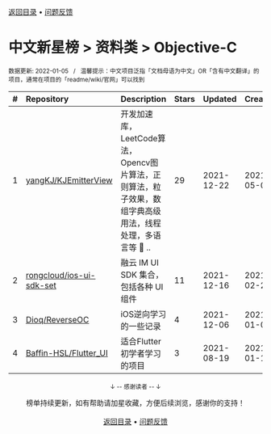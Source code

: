 <a href="https://gitee.com/GrowingGit/GitHub-Chinese-Top-Charts#github中文排行榜">返回目录</a> • <a href="/content/docs/feedback.md">问题反馈</a>

# 中文新星榜 > 资料类 > Objective-C
<sub>数据更新: 2022-01-05&nbsp;&nbsp;&nbsp;/&nbsp;&nbsp;&nbsp;温馨提示：中文项目泛指「文档母语为中文」OR「含有中文翻译」的项目，通常在项目的「readme/wiki/官网」可以找到</sub>

|#|Repository|Description|Stars|Updated|Created|
|:-|:-|:-|:-|:-|:-|
|1|[yangKJ/KJEmitterView](https://gitee.com/yangKJ/KJEmitterView)|开发加速库，LeetCode算法，Opencv图片算法，正则算法，粒子效果，数组字典高级用法，线程处理，多语言等 🚗   ..|29|2021-12-22|2021-05-08|
|2|[rongcloud/ios-ui-sdk-set](https://gitee.com/rongcloud/ios-ui-sdk-set)|融云 IM UI SDK 集合，包括各种 UI 组件|11|2021-12-16|2021-02-24|
|3|[Dioq/ReverseOC](https://gitee.com/Dioq/ReverseOC)|iOS逆向学习的一些记录|4|2021-12-06|2021-01-08|
|4|[Baffin-HSL/Flutter_UI](https://gitee.com/Baffin-HSL/Flutter_UI)|适合Flutter初学者学习的项目|3|2021-08-19|2021-01-13|

<div align="center">
    <p><sub>↓ -- 感谢读者 -- ↓</sub></p>
    榜单持续更新，如有帮助请加星收藏，方便后续浏览，感谢你的支持！
</div>

<br/>

<div align="center"><a href="https://gitee.com/GrowingGit/GitHub-Chinese-Top-Charts#github中文排行榜">返回目录</a> • <a href="/content/docs/feedback.md">问题反馈</a></div>
